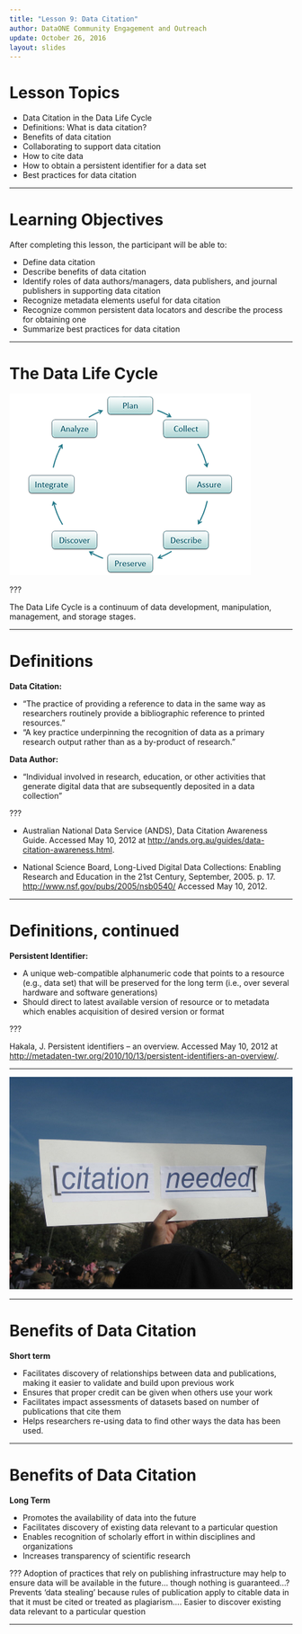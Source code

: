 ```yaml
---
title: "Lesson 9: Data Citation"
author: DataONE Community Engagement and Outreach
update: October 26, 2016
layout: slides
---
```

# Lesson Topics
- Data Citation in the Data Life Cycle
- Definitions: What is data citation?
- Benefits of data citation
- Collaborating to support data citation
- How to cite data
- How to obtain a persistent identifier for a data set
- Best practices for data citation

---
# Learning Objectives
After completing this lesson, the participant will be able to: 
- Define data citation
- Describe benefits of data citation
- Identify roles of data authors/managers, data publishers, and journal publishers in supporting data citation
- Recognize metadata elements useful for data citation
- Recognize common persistent data locators and describe the process for obtaining one
- Summarize best practices for data citation

---
# The Data Life Cycle
![Image Caption Here](images/dlc.png)

???

The Data Life Cycle is a continuum of data development, manipulation, management, and storage stages.

---
# Definitions
**Data Citation:** 
  - “The practice of providing a reference to data in the same way as researchers routinely provide a bibliographic reference to printed resources.”
  - “A key practice underpinning the recognition of data as a primary research output rather than as a by-product of research.”
  
**Data Author:**
  - “Individual involved in research, education, or other activities that generate digital data that are subsequently deposited in a data collection”

???

- Australian National Data Service (ANDS), Data Citation Awareness Guide. Accessed May 10, 2012 at http://ands.org.au/guides/data-citation-awareness.html. 

- National Science Board, Long-Lived Digital Data Collections: Enabling Research and Education in the 21st Century, September, 2005. p. 17. http://www.nsf.gov/pubs/2005/nsb0540/ Accessed May 10, 2012.


---
# Definitions, continued
**Persistent Identifier:**
  - A unique web-compatible alphanumeric code that points to a resource (e.g., data set) that will be preserved for the long term (i.e., over several hardware and software generations)
  - Should direct to latest available version of resource or to metadata which enables acquisition of desired version or format

???

Hakala, J. Persistent identifiers – an overview. Accessed May 10, 2012 at http://metadaten-twr.org/2010/10/13/persistent-identifiers-an-overview/.


---


![citation needed](images/image5.jpeg)

---
# Benefits of Data Citation
**Short term**
- Facilitates discovery of relationships between data and publications, making it easier to validate and build upon previous work
- Ensures that proper credit can be given when others use your work
- Facilitates impact assessments of datasets based on number of publications that cite them
- Helps researchers re-using data to find other ways the data has been used.

---
# Benefits of Data Citation
**Long Term**
- Promotes the availability of data into the future
- Facilitates discovery of  existing data relevant to a particular question
- Enables recognition of scholarly effort in within disciplines and organizations 
- Increases transparency of scientific research

???
Adoption of practices that rely on publishing infrastructure may help to ensure data will be available in the future... though nothing is guaranteed…?
Prevents ‘data stealing’ because rules of publication apply to citable data in that it must be cited or treated as plagiarism….
Easier to discover existing data relevant to a particular question

---
